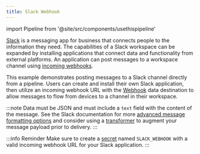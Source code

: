 ```yaml
---
title: Slack Webhook
---
```

import Pipeline from '@site/src/components/usethispipeline'

[Slack](https://slack.com/) is a messaging app for business that connects people
to the information they need. The capabilities of a Slack workspace can be
expanded by installing applications that connect data and functionality from
external platforms. An application can post messages to a workspace channel
using [incoming webhooks](https://api.slack.com/messaging/webhooks).

This example demonstrates posting messages to a Slack channel directly from a
pipeline. Users can create and install their own Slack application, then utilize
an incoming webhook URL with the [Webhook](/data-routing/destinations/webhook)
data destination to allow messages to flow from devices to a channel in their
workspace.

:::note
Data must be JSON and must include a `text` field with the content of the
message. See the Slack documentation for more [advanced message formatting
options](https://api.slack.com/messaging/webhooks#advanced_message_formatting)
and consider using a [transformer](/data-routing/transformers) to augment your
message payload prior to delivery.
:::

:::info Reminder
Make sure to create a [secret](/data-routing/secrets) named `SLACK_WEBHOOK` with
a valid incoming webhook URL for your Slack application.
:::

<Pipeline link='https://console.golioth.io/pipeline?name=Slack%20Webhook&pipeline=ZmlsdGVyOgogIHBhdGg6ICIqIgogIGNvbnRlbnRfdHlwZTogYXBwbGljYXRpb24vanNvbgpzdGVwczoKICAtIG5hbWU6IHN0ZXAwCiAgICBkZXN0aW5hdGlvbjoKICAgICAgdHlwZTogd2ViaG9vawogICAgICB2ZXJzaW9uOiB2MQogICAgICBwYXJhbWV0ZXJzOgogICAgICAgIHVybDogJFNMQUNLX1dFQkhPT0s=' />
